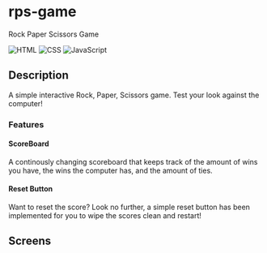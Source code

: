 # rps-game
Rock Paper Scissors Game

![HTML](https://img.shields.io/badge/HTML-E34F26?style=for-the-badge&logo=html5&logoColor=white)
![CSS](https://img.shields.io/badge/CSS-1572B6?style=for-the-badge&logo=css3&logoColor=white)
![JavaScript](https://img.shields.io/badge/JavaScript-F7DF1E?style=for-the-badge&logo=javascript&logoColor=black)

## Description 
A simple interactive Rock, Paper, Scissors game. Test your look against the computer! 

### Features 

#### ScoreBoard 

A continously changing scoreboard that keeps track of the amount of wins you have, the wins the computer has, and the amount of ties. 

#### Reset Button 

Want to reset the score? Look no further, a simple reset button has been implemented for you to wipe the scores clean and restart! 

## Screens 


